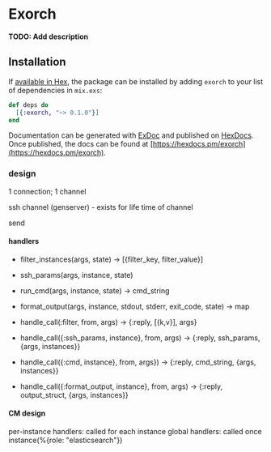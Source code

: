 # Exorch

**TODO: Add description**

## Installation

If [available in Hex](https://hex.pm/docs/publish), the package can be installed
by adding `exorch` to your list of dependencies in `mix.exs`:

```elixir
def deps do
  [{:exorch, "~> 0.1.0"}]
end
```

Documentation can be generated with [ExDoc](https://github.com/elixir-lang/ex_doc)
and published on [HexDocs](https://hexdocs.pm). Once published, the docs can
be found at [https://hexdocs.pm/exorch](https://hexdocs.pm/exorch).

### design

1 connection; 1 channel

ssh channel (genserver) - exists for life time of channel

send

#### handlers

* filter_instances(args, state) -> [{filter_key, filter_value}]
* ssh_params(args, instance, state)
* run_cmd(args, instance, state) -> cmd_string
* format_output(args, instance, stdout, stderr, exit_code, state) -> map

* handle_call(:filter, from, args) -> {:reply, [{k,v}], args}
* handle_call({:ssh_params, instance}, from, args)
  -> {:reply, ssh_params, {args, instances}}
* handle_call({:cmd, instance}, from, args})
  -> {:reply, cmd_string, {args, instances}}
* handle_call({:format_output, instance}, from, args)
  -> {:reply, output_struct, {args, instances}}

#### CM design

per-instance handlers: called for each instance
global handlers: called once
instance(%{role: "elasticsearch"})
